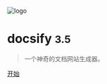 ![logo](_media/icon.svg)

# docsify <small>3.5</small>

> 一个神奇的文档网站生成器。



[开始](guide)

<!-- 背景图片 -->

<!-- ![](_media/bg.png) -->

<!-- 背景色 -->

<!-- ![color](#f0f0f0) -->
